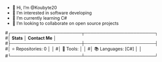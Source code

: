 - 👋 Hi, I’m @Koubyte20
- 👀 I’m interested in software developing
- 🌱 I’m currently learning C#
- 💞️ I’m looking to collaborate on open source projects

#┌───────────────────────┬───────────────────────┐
#│ **Stats**             │ **Contact Me**        │
#├───────────────────────┼───────────────────────┤
#│ ⭐ Repositories: 0    │                       │
#│ 🔧 Tools:             │                       │
#│ 📚 Languages: [C#]    │                       │
#└───────────────────────┴───────────────────────┘
